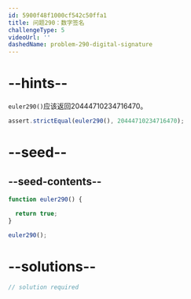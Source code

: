 ```yaml
---
id: 5900f48f1000cf542c50ffa1
title: 问题290：数字签名
challengeType: 5
videoUrl: ''
dashedName: problem-290-digital-signature
---
```


# --hints--

`euler290()`应该返回20444710234716470。

```js
assert.strictEqual(euler290(), 20444710234716470);
```

# --seed--

## --seed-contents--

```js
function euler290() {

  return true;
}

euler290();
```

# --solutions--

```js
// solution required
```
